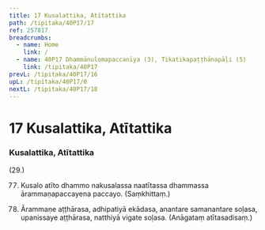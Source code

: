 ```yaml
---
title: 17 Kusalattika, Atītattika
path: /tipitaka/40P17/17
ref: 257817
breadcrumbs:
  - name: Home
    link: /
  - name: 40P17 Dhammānulomapaccanīya (3), Tikatikapaṭṭhānapāḷi (5)
    link: /tipitaka/40P17
prevL: /tipitaka/40P17/16
upL: /tipitaka/40P17/0
nextL: /tipitaka/40P17/18
---
```


# 17 Kusalattika, Atītattika

### Kusalattika, Atītattika

(29.)

77. Kusalo atīto dhammo nakusalassa naatītassa dhammassa ārammaṇapaccayena paccayo. (Saṃkhittaṃ.)

78. Ārammaṇe aṭṭhārasa, adhipatiyā ekādasa, anantare samanantare soḷasa, upanissaye aṭṭhārasa, natthiyā vigate soḷasa. (Anāgataṃ atītasadisaṃ.)


